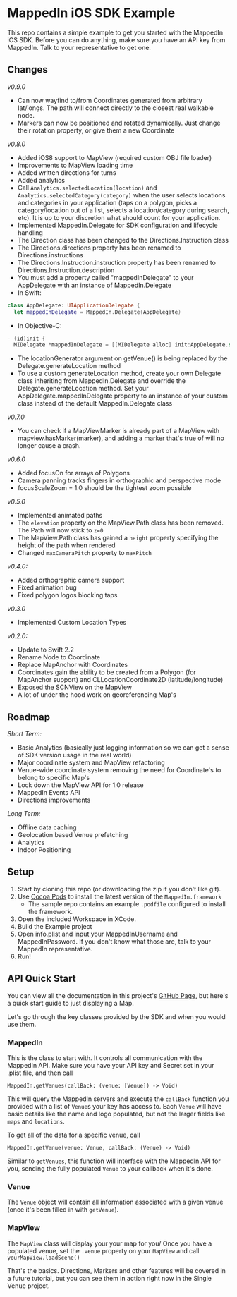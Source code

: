 # MappedIn iOS SDK Example

This repo contains a simple example to get you started with the MappedIn iOS SDK. Before you can do anything, make sure you have an API key from MappedIn. Talk to your representative to get one.

## Changes

*v0.9.0*

* Can now wayfind to/from Coordinates generated from arbitrary lat/longs. The path will connect directly to the closest real walkable node.
* Markers can now be positioned and rotated dynamically. Just change their rotation property, or give them a new Coordinate

*v0.8.0*

* Added iOS8 support to MapView (required custom OBJ file loader)
* Improvements to MapView loading time
* Added written directions for turns
* Added analytics
* Call `Analytics.selectedLocation(location)` and `Analytics.selectedCategory(category)` when the user selects locations and categories in your application (taps on a polygon, picks a category/location out of a list, selects a location/category during search, etc). It is up to your discretion what should count for your application. 
* Implemented MappedIn.Delegate for SDK configuration and lifecycle handling
* The Direction class has been changed to the Directions.Instruction class
* The Directions.directions property has been renamed to Directions.instructions
* The Directions.Instruction.instruction property has been renamed to Directions.Instruction.description
* You must add a property called "mappedInDelegate" to your AppDelegate with an instance of MappedIn.Delegate
* In Swift:
```swift
class AppDelegate: UIApplicationDelegate {
  let mappedInDelegate = MappedIn.Delegate(AppDelegate)
```
* In Objective-C:
```objective-c
- (id)init {
  MIDelegate *mappedInDelegate = [[MIDelegate alloc] init:AppDelegate.self]
```
* The locationGenerator argument on getVenue() is being replaced by the Delegate.generateLocation method
* To use a custom generateLocation method, create your own Delegate class inheriting from MappedIn.Delegate and override the Delegate.generateLocation method. Set your AppDelegate.mappedInDelegate property to an instance of your custom class instead of the default MappedIn.Delegate class

*v0.7.0*

* You can check if a MapViewMarker is already part of a MapView with mapview.hasMarker(marker), and adding a marker that's true of will no longer cause a crash.


*v0.6.0*

* Added focusOn for arrays of Polygons
* Camera panning tracks fingers in orthographic and perspective mode
* focusScaleZoom = 1.0 should be the tightest zoom possible

*v0.5.0*

* Implemented animated paths
* The `elevation` property on the MapView.Path class has been removed. The Path will now stick to `z=0`
* The MapView.Path class has gained a `height` property specifying the height of the path when rendered
* Changed `maxCameraPitch` property to `maxPitch`

*v0.4.0:*

* Added orthographic camera support
* Fixed animation bug
* Fixed polygon logos blocking taps

*v0.3.0*

* Implemented Custom Location Types

*v0.2.0:*

* Update to Swift 2.2
* Rename Node to Coordinate
* Replace MapAnchor with Coordinates
* Coordinates gain the ability to be created from a Polygon (for MapAnchor support) and CLLocationCoordinate2D (latitude/longitude)
* Exposed the SCNView on the MapView
* A lot of under the hood work on georeferencing Map's

## Roadmap
*Short Term:*

* Basic Analytics (basically just logging information so we can get a sense of SDK version usage in the real world)
* Major coordinate system and MapView refactoring
* Venue-wide coordinate system removing the need for Coordinate's to belong to specific Map's
* Lock down the MapView API for 1.0 release
* MappedIn Events API
* Directions improvements

*Long Term:*

* Offline data caching
* Geolocation based Venue prefetching
* Analytics
* Indoor Positioning

## Setup
1. Start by cloning this repo (or downloading the zip if you don't like git). 
2. Use [Cocoa Pods](https://cocoapods.org/) to install the latest version of the `MappedIn.framework`
   * The sample repo contains an example `.podfile` configured to install the framework.
3. Open the included Workspace in XCode. 
4. Build the Example project
5. Open info.plist and input your MappedInUsername and MappedInPassword. If you don't know what those are, talk to your MappedIn representative.
6. Run!

## API Quick Start
You can view all the documentation in this project's [GitHub Page](http://mappedin.github.io/ios/), but here's a quick start guide to just displaying a Map.

Let's go through the key classes provided by the SDK and when you would use them.

### MappedIn
This is the class to start with. It controls all communication with the MappedIn API. Make sure you have your API key and Secret set in your .plist file, and then call 

```MappedIn.getVenues(callBack: (venue: [Venue]) -> Void)```

This will query the MappedIn servers and execute the `callBack` function you provided with a list of `Venue`s your key has access to. Each `Venue` will have basic details like the name and logo populated, but not the larger fields like `maps` and `locations`.

To get all of the data for a specific venue, call

```MappedIn.getVenue(venue: Venue, callBack: (Venue) -> Void)```

Similar to `getVenues`, this function will interface with the MappedIn API for you, sending the fully populated `Venue` to your callback when it's done.

### Venue
The `Venue` object will contain all information associated with a given venue (once it's been filled in with `getVenue`).

### MapView
The `MapView` class will display your your map for you/ Once you have a populated venue, set the `.venue` property on your `MapView` and call `yourMapView.loadScene()`

That's the basics. Directions, Markers and other features will be covered in a future tutorial, but you can see them in action right now in the Single Venue project.
